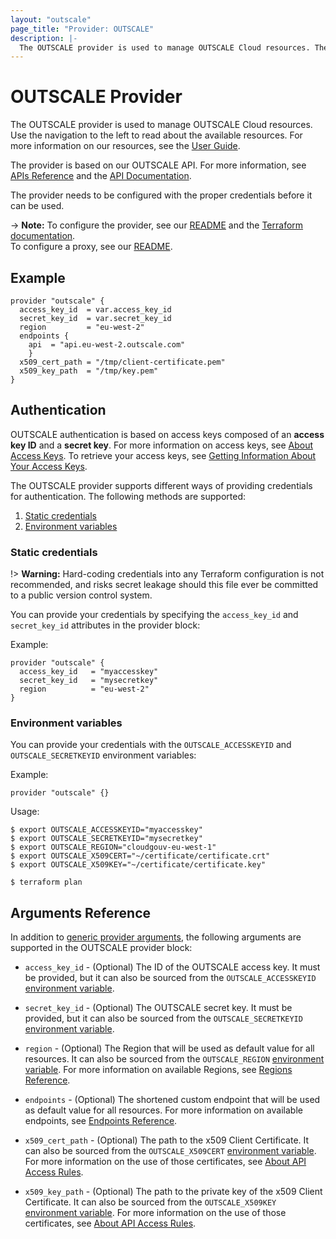 ```yaml
---
layout: "outscale"
page_title: "Provider: OUTSCALE"
description: |-
  The OUTSCALE provider is used to manage OUTSCALE Cloud resources. The provider needs to be configured with the proper credentials before it can be used.
---
```


# OUTSCALE Provider

The OUTSCALE provider is used to manage OUTSCALE Cloud resources.  
Use the navigation to the left to read about the available resources. For more information on our resources, see the [User Guide](https://wiki.outscale.net/display/EN#).

The provider is based on our OUTSCALE API. For more information, see [APIs Reference](https://wiki.outscale.net/display/EN/OUTSCALE+APIs+Reference) and the [API Documentation](https://docs.outscale.com/api).  

The provider needs to be configured with the proper credentials before it can be used.  

-> **Note:** 
To configure the provider, see our [README](https://github.com/outscale-dev/terraform-provider-outscale#using-the-provider) and the [Terraform documentation](https://www.terraform.io/docs/configuration/provider-requirements.html). <br />
To configure a proxy, see our [README](https://github.com/outscale-dev/terraform-provider-outscale#configuring-the-proxy-on-linuxmac-os-if-any).

## Example

```hcl
provider "outscale" {
  access_key_id  = var.access_key_id
  secret_key_id  = var.secret_key_id
  region         = "eu-west-2"
  endpoints {
    api  = "api.eu-west-2.outscale.com"
    }
  x509_cert_path = "/tmp/client-certificate.pem"
  x509_key_path  = "/tmp/key.pem"
}
```

## Authentication

OUTSCALE authentication is based on access keys composed of an **access key ID** and a **secret key**.
For more information on access keys, see [About Access Keys](https://wiki.outscale.net/display/EN/About+Access+Keys).
To retrieve your access keys, see [Getting Information About Your Access Keys](https://wiki.outscale.net/display/EN/Getting+Information+About+Your+Access+Keys).

The OUTSCALE provider supports different ways of providing credentials for authentication. The following methods are supported:

1. [Static credentials](#static-credentials)
2. [Environment variables](#environment-variables)

### Static credentials

!> **Warning:** Hard-coding credentials into any Terraform configuration is not recommended, and risks secret leakage should this file ever be committed to a public version control system.

You can provide your credentials by specifying the `access_key_id` and `secret_key_id` attributes in the provider block:

Example:

```hcl
provider "outscale" {
  access_key_id   = "myaccesskey"
  secret_key_id   = "mysecretkey"
  region          = "eu-west-2"
}
```

### Environment variables

You can provide your credentials with the `OUTSCALE_ACCESSKEYID` and `OUTSCALE_SECRETKEYID` environment variables:

Example:

```hcl
provider "outscale" {}
```

Usage:

```console
$ export OUTSCALE_ACCESSKEYID="myaccesskey"
$ export OUTSCALE_SECRETKEYID="mysecretkey"
$ export OUTSCALE_REGION="cloudgouv-eu-west-1"
$ export OUTSCALE_X509CERT="~/certificate/certificate.crt"
$ export OUTSCALE_X509KEY="~/certificate/certificate.key"

$ terraform plan
```

## Arguments Reference

In addition to [generic provider arguments](https://www.terraform.io/docs/configuration/providers.html), the following arguments are supported in the OUTSCALE provider block:

* `access_key_id` - (Optional) The ID of the OUTSCALE access key. It must be provided, but it can also be sourced from the `OUTSCALE_ACCESSKEYID` [environment variable](#environment-variables).

* `secret_key_id` - (Optional) The OUTSCALE secret key. It must be provided, but it can also be sourced from the `OUTSCALE_SECRETKEYID` [environment variable](#environment-variables).

* `region` - (Optional) The Region that will be used as default value for all resources. It can also be sourced from the `OUTSCALE_REGION` [environment variable](#environment-variables). For more information on available Regions, see [Regions Reference](https://wiki.outscale.net/display/EN/Regions%2C+Endpoints+and+Availability+Zones+Reference).

* `endpoints` - (Optional) The shortened custom endpoint that will be used as default value for all resources. For more information on available endpoints, see [Endpoints Reference](https://wiki.outscale.net/display/EN/Regions%2C+Endpoints+and+Availability+Zones+Reference).

* `x509_cert_path` - (Optional) The path to the x509 Client Certificate. It can also be sourced from the `OUTSCALE_X509CERT` [environment variable](#environment-variables). For more information on the use of those certificates, see [About API Access Rules](https://wiki.outscale.net/display/EN/About+API+Access+Rules).

* `x509_key_path` - (Optional) The path to the private key of the x509 Client Certificate. It can also be sourced from the `OUTSCALE_X509KEY` [environment variable](#environment-variables). For more information on the use of those certificates, see [About API Access Rules](https://wiki.outscale.net/display/EN/About+API+Access+Rules).
